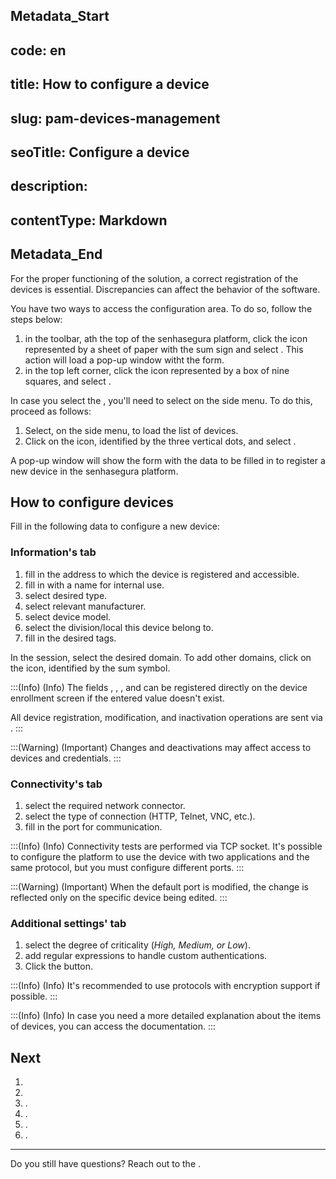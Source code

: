 ## Metadata_Start 
## code: en
## title: How to configure a device 
## slug: pam-devices-management 
## seoTitle: Configure a device 
## description:  
## contentType: Markdown 
## Metadata_End
For the proper functioning of the solution, a correct registration of the devices is essential. Discrepancies can affect the behavior of the software.

You have two ways to access the  configuration area. To do so, follow the steps below:

1.  in the toolbar, ath the top of the senhasegura platform, click the icon represented by a sheet of paper with the sum sign and select . This action will load a pop-up window witht the  form.
2.  in the top left corner, click the icon represented by a box of nine squares, and select .

In case you select the , you'll need to select  on the side menu. To do this, proceed as follows:

1. Select, on the side menu,  to load the list of devices. 
2. Click on the  icon, identified by the three vertical dots, and select .

A pop-up window will show the  form with the data to be filled in to register a new device in the senhasegura platform.

## How to configure devices

Fill in the following data to configure a new device:

### Information's tab

1.  fill in the address to which the device is registered and accessible.
2.  fill in with a name for internal use.
3.  select desired type.
4.  select relevant manufacturer.
5.  select device model.
6.  select the division/local this device belong to.
7.  fill in the desired tags.

In the  session, select the desired domain. To add other domains, click on the  icon, identified by the sum symbol.

:::(Info) (Info)
The fields , , , and  can be registered directly on the device enrollment screen if the entered value doesn't exist.

All device registration, modification, and inactivation operations are sent via .
:::

:::(Warning) (Important)
Changes and deactivations may affect access to devices and credentials.
:::

### Connectivity's tab

1.  select the required network connector.
2.  select the type of connection (HTTP, Telnet, VNC, etc.).
3.  fill in the port for communication.

:::(Info) (Info)
Connectivity tests are performed via TCP socket. It's possible to configure the platform to use the device with two applications and the same protocol, but you must configure different ports.
:::

:::(Warning) (Important)
When the default port is modified, the change is reflected only on the specific device being edited.
:::

### Additional settings' tab

1.  select the degree of criticality (*High, Medium, or Low*).
2.  add regular expressions to handle custom authentications.
3. Click the  button.

:::(Info) (Info)
It's recommended to use protocols with encryption support if possible.
:::

:::(Info) (Info)
In case you need a more detailed explanation about the items of devices, you can access the  documentation.
:::

## Next
1. 
2. 
3. .
4. .
5. .
6. .

***

Do you still have questions? Reach out to the .